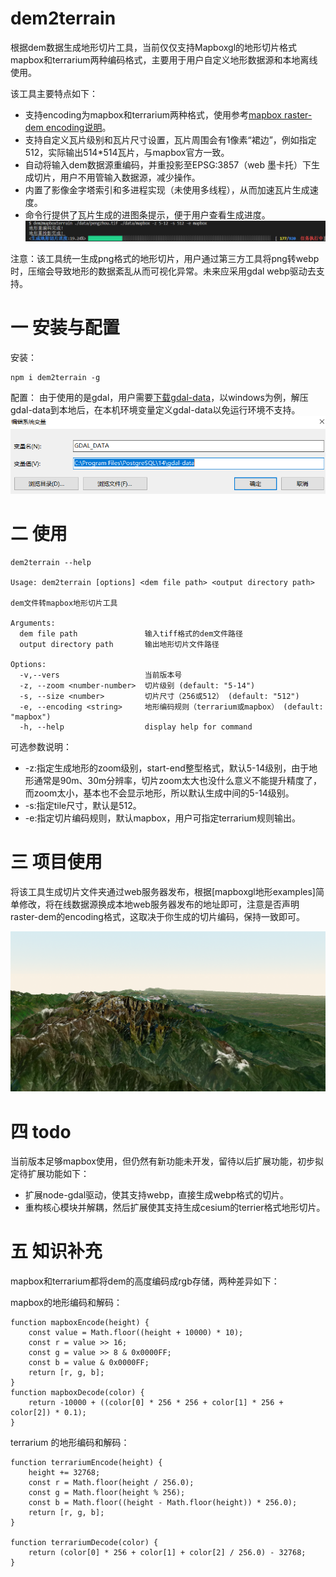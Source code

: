 # dem2terrain
根据dem数据生成地形切片工具，当前仅仅支持Mapboxgl的地形切片格式mapbox和terrarium两种编码格式，主要用于用户自定义地形数据源和本地离线使用。

该工具主要特点如下：
* 支持encoding为mapbox和terrarium两种格式，使用参考[mapbox raster-dem encoding说明](https://docs.mapbox.com/mapbox-gl-js/style-spec/sources/#raster-dem-encoding)。
* 支持自定义瓦片级别和瓦片尺寸设置，瓦片周围会有1像素“裙边”，例如指定512，实际输出514*514瓦片，与mapbox官方一致。
* 自动将输入dem数据源重编码，并重投影至EPSG:3857（web 墨卡托）下生成切片，用户不用管输入数据源，减少操作。
* 内置了影像金字塔索引和多进程实现（未使用多线程），从而加速瓦片生成速度。
* 命令行提供了瓦片生成的进图条提示，便于用户查看生成进度。
![切片生成进度条](https://github.com/FreeGIS/dem2terrain/blob/master/doc/progrebar.png)

注意：该工具统一生成png格式的地形切片，用户通过第三方工具将png转webp时，压缩会导致地形的数据紊乱从而可视化异常。未来应采用gdal webp驱动去支持。

# 一 安装与配置
安装：
```
npm i dem2terrain -g
```

配置：
由于使用的是gdal，用户需要[下载gdal-data](https://github.com/FreeGIS/dem2terrain/blob/master/gdal-data.zip)，以windows为例，解压gdal-data到本地后，在本机环境变量定义gdal-data以免运行环境不支持。
![配置环境变量](https://github.com/FreeGIS/dem2terrain/blob/master/doc/gdal-data.png)


# 二 使用

```
dem2terrain --help

Usage: dem2terrain [options] <dem file path> <output directory path>

dem文件转mapbox地形切片工具

Arguments:
  dem file path               输入tiff格式的dem文件路径
  output directory path       输出地形切片文件路径

Options:
  -v,--vers                   当前版本号
  -z, --zoom <number-number>  切片级别 (default: "5-14")
  -s, --size <number>         切片尺寸（256或512） (default: "512")
  -e, --encoding <string>     地形编码规则（terrarium或mapbox） (default: "mapbox")
  -h, --help                  display help for command
```

可选参数说明：

* -z:指定生成地形的zoom级别，start-end整型格式，默认5-14级别，由于地形通常是90m、30m分辨率，切片zoom太大也没什么意义不能提升精度了，而zoom太小，基本也不会显示地形，所以默认生成中间的5-14级别。
* -s:指定tile尺寸，默认是512。
* -e:指定切片编码规则，默认mapbox，用户可指定terrarium规则输出。

# 三 项目使用

将该工具生成切片文件夹通过web服务器发布，根据[mapboxgl地形examples]简单修改，将在线数据源换成本地web服务器发布的地址即可，注意是否声明raster-dem的encoding格式，这取决于你生成的切片编码，保持一致即可。

![本地离线切片可视化](https://github.com/FreeGIS/dem2terrain/blob/master/doc/terrain.png)

# 四 todo
当前版本足够mapbox使用，但仍然有新功能未开发，留待以后扩展功能，初步拟定待扩展功能如下：

* 扩展node-gdal驱动，使其支持webp，直接生成webp格式的切片。
* 重构核心模块并解耦，然后扩展使其支持生成cesium的terrier格式地形切片。


# 五 知识补充

mapbox和terrarium都将dem的高度编码成rgb存储，两种差异如下：

mapbox的地形编码和解码：
```
function mapboxEncode(height) {
    const value = Math.floor((height + 10000) * 10);
    const r = value >> 16;
    const g = value >> 8 & 0x0000FF;
    const b = value & 0x0000FF;
    return [r, g, b];
}
function mapboxDecode(color) {
    return -10000 + ((color[0] * 256 * 256 + color[1] * 256 + color[2]) * 0.1);
}

```

terrarium 的地形编码和解码：
```
function terrariumEncode(height) {
    height += 32768;
    const r = Math.floor(height / 256.0);
    const g = Math.floor(height % 256);
    const b = Math.floor((height - Math.floor(height)) * 256.0);
    return [r, g, b];
}

function terrariumDecode(color) {
    return (color[0] * 256 + color[1] + color[2] / 256.0) - 32768;
}
```